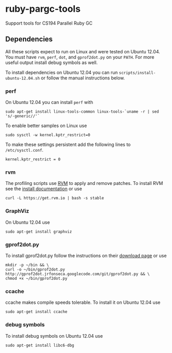 ruby-pargc-tools
================

Support tools for CS194 Parallel Ruby GC

Dependencies
------------

All these scripts expect to run on Linux and were tested on Ubuntu
12.04. You must have `rvm`, `perf`, `dot`, and `gprof2dot.py` on your
`PATH`.  For more useful output install debug symbols as well.

To install dependencies on Ubuntu 12.04 you can run
`scripts/install-ubuntu-12.04.sh` or follow the manual
instructions below.

### perf

On Ubuntu 12.04 you can install `perf` with

    sudo apt-get install linux-tools-common linux-tools-`uname -r | sed 's/-generic//'`

To enable better samples on Linux use

    sudo sysctl -w kernel.kptr_restrict=0

To make these settings persistent add the following lines to
`/etc/sysctl.conf`.

    kernel.kptr_restrict = 0

### rvm

The profiling scripts use [RVM](https://rvm.io) to apply
and remove patches. To install RVM see the [install
documentation](https://rvm.io/rvm/install/) or use

    curl -L https://get.rvm.io | bash -s stable

### GraphViz

On Ubuntu 12.04 use

    sudo apt-get install graphviz

### gprof2dot.py

To install gprof2dot.py follow the instructions on their [download
page](http://code.google.com/p/jrfonseca/wiki/Gprof2Dot#Download)
or use

    mkdir -p ~/bin && \
    curl -o ~/bin/gprof2dot.py http://gprof2dot.jrfonseca.googlecode.com/git/gprof2dot.py && \
    chmod +x ~/bin/gprof2dot.py

### ccache

ccache makes compile speeds tolerable. To install it on Ubuntu 12.04 use

    sudo apt-get install ccache

### debug symbols

To install debug symbols on Ubuntu 12.04 use

    sudo apt-get install libc6-dbg

